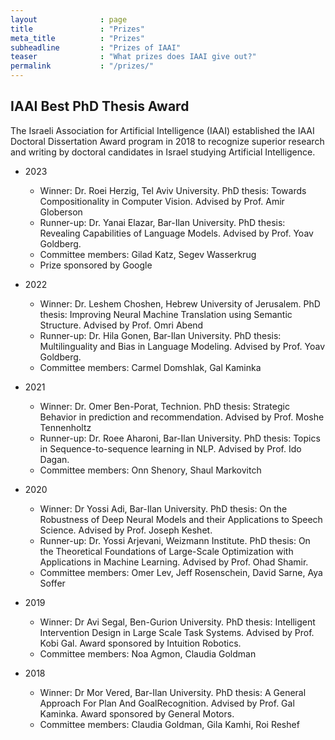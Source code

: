 ```yaml
---
layout              : page
title               : "Prizes"
meta_title          : "Prizes"
subheadline         : "Prizes of IAAI"
teaser              : "What prizes does IAAI give out?"
permalink           : "/prizes/"
---
```



## IAAI Best PhD Thesis Award ##

The Israeli Association for Artificial Intelligence (IAAI) established the IAAI Doctoral Dissertation Award program in 2018 to recognize superior research and writing by doctoral candidates in Israel studying Artificial Intelligence.


* 2023
  * Winner: Dr. Roei Herzig, Tel Aviv University. PhD thesis: Towards Compositionality in Computer Vision. Advised by Prof. Amir Globerson​
  * Runner-up: Dr. Yanai Elazar, Bar-Ilan University. PhD thesis: Revealing Capabilities of Language Models. Advised by Prof. Yoav Goldberg.
  * Committee members:   Gilad Katz, Segev Wasserkrug
  * Prize sponsored by Google

* 2022
  * Winner: Dr. Leshem Choshen, Hebrew University of Jerusalem. PhD thesis: Improving Neural Machine Translation using Semantic Structure. Advised by Prof. Omri Abend​
  * Runner-up: Dr. Hila Gonen, Bar-Ilan University. PhD thesis: Multilinguality and Bias in Language Modeling. Advised by Prof. Yoav Goldberg.
  * Committee members:   Carmel Domshlak, Gal Kaminka

* 2021
  * Winner: Dr. Omer Ben-Porat, Technion. PhD thesis: Strategic Behavior in prediction and recommendation. Advised by Prof. Moshe Tennenholtz​
  * Runner-up: Dr. Roee Aharoni, Bar-Ilan University. PhD thesis: Topics in Sequence-to-sequence learning in NLP. Advised by Prof. Ido Dagan.
  * Committee members:   Onn Shenory, Shaul Markovitch

* 2020
  * Winner: Dr Yossi  Adi, Bar-Ilan University. PhD thesis: On the Robustness of Deep Neural Models and their Applications to Speech Science. Advised by Prof. Joseph  Keshet. 
  * Runner-up: Dr. Yossi Arjevani,  Weizmann Institute. PhD thesis: On the Theoretical Foundations of Large-Scale Optimization with Applications in Machine Learning. Advised by Prof. Ohad Shamir.
  * Committee members:   Omer Lev, Jeff  Rosenschein, David Sarne, Aya Soffer

* 2019
  * Winner: Dr Avi Segal, Ben-Gurion University. PhD thesis: Intelligent Intervention Design in Large Scale Task Systems. Advised by Prof. Kobi Gal. Award sponsored by Intuition Robotics.
  * Committee members:   Noa Agmon, Claudia Goldman

* 2018
  * Winner: Dr Mor Vered, Bar-Ilan University. PhD thesis: A General Approach For Plan And GoalRecognition. Advised by Prof. Gal Kaminka. Award sponsored by General Motors.
  * Committee members:   Claudia Goldman, Gila Kamhi, Roi Reshef
